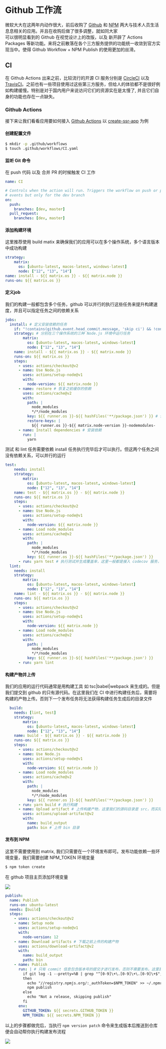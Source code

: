 # Github 工作流

微软大大在这两年内动作很大，前后收购了 [Github](http://github.com/) 和 [NPM](http://npmjs.com/) 两大与技术人员生活息息相关的应用。并且在收购后做了很多调整，就如同大家  
可以很明显看到的 Github 在视觉设计上的改版，以及 新开辟了 Actions Packages 等新功能。来将之前散落在各个三方服务提供的功能统一收敛到官方实现当中。使得 Github Workflow + NPM Publish 的使用更加的丝滑。

## CI

在 Github Actions 出来之前，比较流行的开源 CI 服务分别是 [CircleCI](https://circleci.com/) 以及 [TravisCI](https://travis-ci.org/)。之前也有一些项目使用过这些第三方服务，但给人的体验都不是很好例如构建缓慢。特别是对于国内用户来说访问它们的资源实在是太慢了, 并且它们自身的功能也存在一点缺失。

### Github Actions

接下来让我们看看应用要如何接入 [Github Actions](https://docs.github.com/cn/free-pro-team@latest/actions)
以 [create-ssr-app](https://github.com/zhangyuang/create-ssr-app) 为例

#### 创建配置文件

```bash
$ mkdir -p .github/workflows
$ touch .github/workflows/CI.yaml
```

#### 监听 Git 命令

在 push 代码 以及 合并 PR 的时候触发 CI 工作

```yml
name: CI

# Controls when the action will run. Triggers the workflow on push or pull request
# events but only for the dev branch
on:
  push:
    branches: [dev, master]
  pull_request:
    branches: [dev, master]

```

#### 添加构建环境

这里推荐使用 build matix 来确保我们的应用可以在多个操作系统，多个语言版本中成功构建

```yml
strategy:
    matrix:
      os: [ubuntu-latest, macos-latest, windows-latest]
      node: ["12", "13", "14"]
name: install - ${{ matrix.os }} - ${{ matrix.node }}
runs-on: ${{ matrix.os }}
```

#### 定义job

我们的构建一般都包含多个任务，github 可以并行的执行这些任务来提升构建速度，并且可以指定任务之间的依赖关系

```yml
jobs:
  install: # 定义安装依赖的任务
    if: "!contains(github.event.head_commit.message, 'skip ci') && !contains(github.event.head_commit.message, '.md')" # 如果 commit 信息包含以下关键字则跳过该任务
    strategy: # 分别在三个操作系统的三种 Node.js 环境中运行任务
        matrix:
          os: [ubuntu-latest, macos-latest, windows-latest]
          node: ["12", "13", "14"]
    name: install - ${{ matrix.os }} - ${{ matrix.node }}
    runs-on: ${{ matrix.os }}
    steps:
      - uses: actions/checkout@v2
      - name: Use Node.js
        uses: actions/setup-node@v1
        with:
          node-version: ${{ matrix.node }}
      - name: restore # 恢复之前缓存的依赖
        uses: actions/cache@v2
        with:
          path: |
            node_modules
            */*/node_modules
          key: ${{ runner.os }}-${{ hashFiles('**/package.json') }} # 依赖缓存的 key 当 package.json 内容变动时丢弃缓存 也可以使用 package-lock.json or yarn.lock
          restore-keys: |
            ${{ runner.os }}-${{ matrix.node-version }}-nodemodules-
      - name: Install dependencies # 安装依赖
        run: |
          yarn
```

测试 和 lint 任务需要依赖 install 任务执行完毕后才可以执行。但这两个任务之间没有依赖关系，可以并行的运行

```yml
test:
    needs: install
    strategy:
        matrix:
          os: [ubuntu-latest, macos-latest, windows-latest]
          node: ["12", "13", "14"]
    name: test - ${{ matrix.os }} - ${{ matrix.node }}
    runs-on: ${{ matrix.os }}
    steps:
      - uses: actions/checkout@v2
      - name: Use Node.js
        uses: actions/setup-node@v1
        with:
          node-version: ${{ matrix.node }}
      - name: Load node_modules
        uses: actions/cache@v2
        with:
          path: |
            node_modules
            */*/node_modules
          key: ${{ runner.os }}-${{ hashFiles('**/package.json') }}
      - run: yarn test # 执行测试并生成覆盖率，这里一般都是接入 codecov 服务，需要配置 CODECOV_TOKEN 环境变量才能够上传
  lint:
    needs: install
    strategy:
        matrix:
          os: [ubuntu-latest, macos-latest, windows-latest]
          node: ["12", "13", "14"]
    name: lint - ${{ matrix.os }} - ${{ matrix.node }}
    runs-on: ${{ matrix.os }}
    steps:
      - uses: actions/checkout@v2
      - name: Use Node.js
        uses: actions/setup-node@v1
        with:
          node-version: ${{ matrix.node }}
      - name: Load node_modules
        uses: actions/cache@v2
        with:
          path: |
            node_modules
            */*/node_modules
          key: ${{ runner.os }}-${{ hashFiles('**/package.json') }}
      - run: yarn lint
```

#### 构建产物并上传

我们的应用的运行代码通常是用构建工具 如 tsc|babel|webpack 来生成的。但是我们提交到 github 的只有源代码。在这里我们在 CI 中进行构建任务后，需要将构建的产物上传。否则下一个发布任务将无法获得构建任务生成后的目录文件

```yml
  build:
    needs: [lint, test]
    strategy:
        matrix:
          os: [ubuntu-latest, macos-latest, windows-latest]
          node: ["12", "13", "14"]
    name: build - ${{ matrix.os }} - ${{ matrix.node }}
    runs-on: ${{ matrix.os }}
    steps:
      - uses: actions/checkout@v2
      - name: Use Node.js
        uses: actions/setup-node@v1
        with:
          node-version: ${{ matrix.node }}
      - name: Load node_modules
        uses: actions/cache@v2
        with:
          path: |
            node_modules
            */*/node_modules
          key: ${{ runner.os }}-${{ hashFiles('**/package.json') }}
      - run: yarn build # 执行构建
      - name: Upload artifact # 上传构建产物，这里我们的源码目录是 src，而实际运行的代码是构建后的 bin 目录
        uses: actions/upload-artifact@v2
        with:
          name: build_output
          path: bin # 上传 bin 目录
```

#### 发布到 NPM

这里不需要使用到 matrix, 我们只需要在一个环境发布即可。发布功能依赖一些环境变量，我们需要创建 NPM_TOKEN 环境变量

```bash
$ npm token create
```

在 github 项目主页添加环境变量

![](https://res.wx.qq.com/op_res/fIHeA-ZVJ229K_xpIR2QiyVyH3ZTwtKqmQzM_e6AVZHXAxRw2q1qlWHrmqJ20xhP)

```yml
publish:
  name: Publish
  runs-on: ubuntu-latest
  needs: [build]
  steps:
    - uses: actions/checkout@v2
    - name: Setup node
      uses: actions/setup-node@v1
      with:
        node-version: 12
    - name: Download artifacts # 下载之前上传的构建产物
      uses: actions/download-artifact@v2
      with:
        name: build_output
        path: bin
    - name: Publish
      run: | # 只有 commit 信息包含版本号的提交才进行发布，否则不需要发布。这里我们可以使用 lerna publish/version 或者 npm version 来进行发布
        if git log -1 --pretty=%B | grep "^[0-9]\+\.[0-9]\+\.[0-9]\+$";
        then
          echo "//registry.npmjs.org/:_authToken=$NPM_TOKEN" >> ~/.npmrc
          npm publish
        else
          echo "Not a release, skipping publish"
        fi
      env:
        GITHUB_TOKEN: ${{ secrets.GITHUB_TOKEN }}
        NPM_TOKEN: ${{ secrets.NPM_TOKEN }}
```

以上的步骤都做完后，当执行 `npm version patch` 命令来生成版本后推送到仓库便会自动帮你执行构建发布流程

![](https://res.wx.qq.com/op_res/A2UVQnCR7s9y5uggqAWM2NK-V6PJOMpSKY7wA7aGKZ2GZUD123KVykc7yk8UGbmo)
